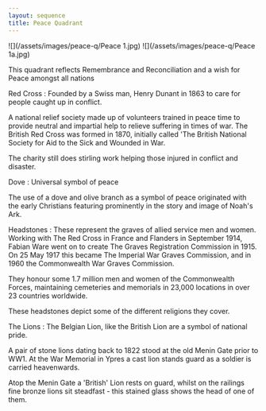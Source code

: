 ```yaml
---
layout: sequence
title: Peace Quadrant
---
```


![](/assets/images/peace-q/Peace 1.jpg)
![](/assets/images/peace-q/Peace 1a.jpg)

This quadrant reflects Remembrance and Reconciliation and a wish for Peace amongst all nations

Red Cross
: Founded by a Swiss man, Henry Dunant in 1863 to care for people caught up in conflict.
  
  A national relief society made up of volunteers trained in peace time to provide neutral and impartial help to relieve suffering in times of war. The British Red Cross was formed in 1870, initially called 'The British National Society for Aid to the Sick and Wounded in War.
  
  The charity still does stirling work helping those injured in conflict and disaster.

Dove
: Universal symbol of peace
  
  The use of a dove and olive branch as a symbol of peace originated with the early Christians featuring prominently in the story and image of Noah's Ark.

Headstones
: These represent the graves of allied service men and women. Working with The Red Cross in France and Flanders in September 1914, Fabian Ware went on to create The Graves Registration Commission in 1915. On 25 May 1917 this became The Imperial War Graves Commission, and in 1960 the Commonwealth War Graves Commission.
  
  They honour some 1.7 million men and women of the Commonwealth Forces, maintaining cemeteries and memorials in 23,000 locations in over 23 countries worldwide.
  
  These headstones depict some of the different religions they cover.

The Lions
: The Belgian Lion, like the British Lion are a symbol of national pride.

  A pair of stone lions dating back to 1822 stood at the old Menin Gate prior to WW1. At the War Memorial in Ypres a cast lion stands guard as a soldier is carried heavenwards.
  
  Atop the Menin Gate a 'British' Lion rests on guard, whilst on the railings fine bronze lions sit steadfast - this stained glass shows the head of one of them.
